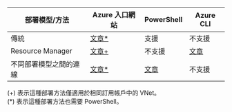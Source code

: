 | **部署模型/方法** | **Azure 入口網站** | **PowerShell** | **Azure CLI** |
| --- | --- | --- | --- |
| 傳統 |[文章*](../articles/vpn-gateway/vpn-gateway-howto-vnet-vnet-portal-classic.md)|支援 | 不支援|
| Resource Manager |[文章+](../articles/vpn-gateway/vpn-gateway-howto-vnet-vnet-resource-manager-portal.md) |不支援 |[文章](../articles/vpn-gateway/vpn-gateway-vnet-vnet-rm-ps.md) |[文章](../articles/vpn-gateway/vpn-gateway-howto-vnet-vnet-cli.md)
| 不同部署模型之間的連線 |[文章*](../articles/vpn-gateway/vpn-gateway-connect-different-deployment-models-portal.md) |[文章](../articles/vpn-gateway/vpn-gateway-connect-different-deployment-models-powershell.md) | 不支援 |

(+) 表示這種部署方法僅適用於相同訂用帳戶中的 VNet。<br>
(*) 表示這種部署方法也需要 PowerShell。